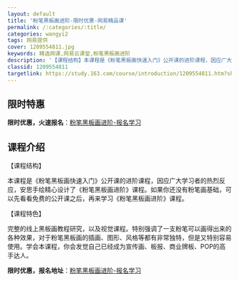 ```yaml
---
layout: default
title: '粉笔黑板画进阶-限时优惠-网易精品课'
permalink: /:categories/:title/
categories: wangyi2
tags: 网易提供
cover: 1209554811.jpg
keywords: 精选网课,网易云课堂,粉笔黑板画进阶
description: '【课程结构】本课程是《粉笔黑板画快速入门》公开课的进阶课程，因应广大学习者的热烈反应，安思手绘精心设计了《粉笔黑板画进阶'
classid: 1209554811
targetlink: https://study.163.com/course/introduction/1209554811.htm?share=1&shareId=1025206652&utm_campaign=share&utm_medium=iphoneShare&utm_source=&utm_u=1025206652
---
```


## 限时特惠

**限时优惠，火速报名**：[粉笔黑板画进阶-报名学习](https://study.163.com/course/introduction/1209554811.htm?share=1&shareId=1025206652&utm_campaign=share&utm_medium=iphoneShare&utm_source=&utm_u=1025206652)

## 课程介绍

【课程结构】

本课程是《粉笔黑板画快速入门》公开课的进阶课程，因应广大学习者的热烈反应，安思手绘精心设计了《粉笔黑板画进阶》课程。如果你还没有粉笔画基础，可以先看看免费的公开课之后，再来学习《粉笔黑板画进阶》课程。

【课程特色】

完整的线上黑板画教程研究，以及视觉课程。特别强调了一支粉笔可以画得出来的各种效果，对于粉笔黑板画的插画、图形、风格等都有非常独特，但是又特别容易使用。学会本课程，你会发觉自己已经成为宣传画、板报、商业牌板、POP的高手达人。

**限时优惠，报名地址**：[粉笔黑板画进阶-报名学习](https://study.163.com/course/introduction/1209554811.htm?share=1&shareId=1025206652&utm_campaign=share&utm_medium=iphoneShare&utm_source=&utm_u=1025206652)

